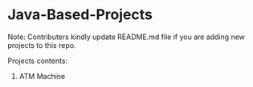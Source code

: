 # Java-Based-Projects

Note: Contributers kindly update README.md file if you are adding new projects to this repo.

Projects contents:
1. ATM Machine
